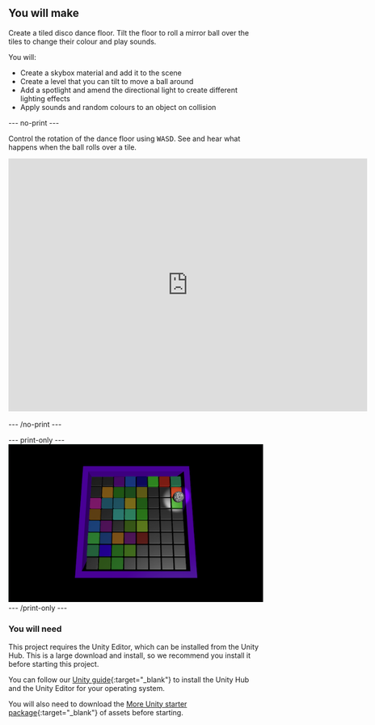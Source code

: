 ## You will make

Create a tiled disco dance floor. Tilt the floor to roll a mirror ball over the tiles to change their colour and play sounds.

You will:

+ Create a skybox material and add it to the scene
+ Create a level that you can tilt to move a ball around
+ Add a spotlight and amend the directional light to create different lighting effects
+ Apply sounds and random colours to an object on collision

--- no-print ---

Control the rotation of the dance floor using <kbd>WASD</kbd>. See and hear what happens when the ball rolls over a tile.  

<iframe allowtransparency="true" width="710" height="500" src="https://raspberrypilearning.github.io/unity-webgl/DiscoDanceFloor" frameborder="0" scrolling="no"></iframe>

--- /no-print ---

--- print-only ---
![A ball spotlighted hovering over a green tile on a grid of tiles. This is a preview of the completed project](images/showcase_static.png)
--- /print-only ---

### You will need

This project requires the Unity Editor, which can be installed from the Unity Hub. This is a large download and install, so we recommend you install it before starting this project.

You can follow our [Unity guide](https://projects.raspberrypi.org/en/projects/unity-guide){:target="_blank"} to install the Unity Hub and the Unity Editor for your operating system.

You will also need to download the [More Unity starter package](https://rpf.io/p/en/rainbow-run-go){:target="_blank"} of assets before starting.


